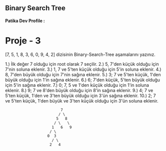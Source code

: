 ## Binary Search Tree

#### Patika Dev Profile :

# Proje - 3


[7, 5, 1, 8, 3, 6, 0, 9, 4, 2] dizisinin Binary-Search-Tree aşamalarını yazınız.

1.) İlk değer 7 olduğu için root  olarak 7  seçilir.
2.) 5, 7'den küçük olduğu için 7'nin soluna eklenir.
3.) 1, 7 ve 5'ten küçük olduğu için 5'in soluna eklenir.
4.) 8, 7'den büyük olduğu için 7'nin sağına eklenir.
5.) 3; 7 ve 5'ten küçük, 1'den büyük olduğu için 1'in sağına eklenir.
6.) 6; 7'den küçük, 5'ten büyük olduğu için 5'in sağına eklenir.
7.) 0; 7, 5 ve 1'den küçük olduğu için 1'in soluna eklenir.
8.) 9; 7 ve 8'den büyük olduğu için 8'in sağına eklenir.
9.) 4; 7 ve 5'ten küçük, 1'den ve 3'ten büyük olduğu için 3'ün sağına eklenir.
10.) 2; 7 ve 5'ten küçük, 1'den büyük ve 3'ten küçük olduğu için 3'ün soluna eklenir.


                             7
                            / \
                           5   8
                          / \   \
                         1   6   9
                        / \
                       0  3
                         / \
                        2   4
